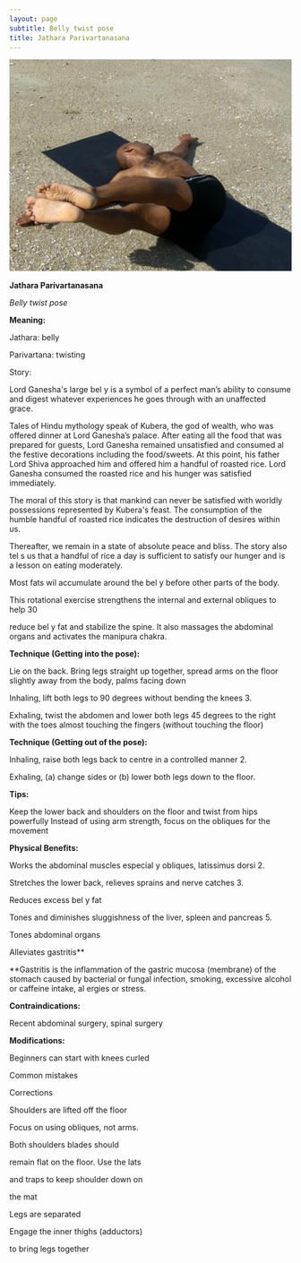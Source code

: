 ```yaml
---
layout: page
subtitle: Belly twist pose
title: Jathara Parivartanasana
---
```

  <p class="calibre1 text-center">
   <img class="calibre2" src="../../assets/img/index-30_3.png"/>
  </p>
  <p class="calibre1">
  </p>
  <p class="calibre1">
  </p>
  <p class="calibre1">
  </p>
  <p class="calibre1">
   <b class="calibre3">
    Jathara Parivartanasana
   </b>
  </p>
  <p class="calibre1">
  </p>
  <p class="calibre1">
   <i class="calibre4">
    Belly twist pose
   </i>
  </p>
  <p class="calibre1">
   <b class="calibre3">
    Meaning:
   </b>
  </p>
  <p class="calibre1">
   Jathara: belly
  </p>
  <p class="calibre1">
   Parivartana: twisting
  </p>
  <p class="calibre1">
  </p>
  <p class="calibre1">
   <b class="calibre3">
   </b>
  </p>
  <p class="calibre1">
   Story:
  </p>
  <p class="calibre1">
   Lord Ganesha's large bel y is a symbol of a perfect  man’s ability to consume and  digest  whatever  experiences  he  goes  through  with  an  unaffected  grace.
  </p>
  <p class="calibre1">
   Tales of Hindu mythology speak of Kubera, the god of wealth, who was offered dinner at Lord Ganesha’s  palace. After eating all the food that was prepared for  guests,  Lord  Ganesha  remained  unsatisfied  and  consumed  al   the  festive decorations  including  the  food/sweets.  At  this  point,  his  father  Lord  Shiva approached  him  and  offered  him  a  handful  of  roasted  rice.  Lord  Ganesha consumed the roasted rice and his hunger was satisfied immediately.
  </p>
  <p class="calibre1">
   The  moral  of  this  story  is  that  mankind  can  never  be  satisfied  with  worldly possessions  represented  by  Kubera's  feast.  The  consumption  of  the  humble handful  of  roasted  rice  indicates  the  destruction  of  desires  within  us.
  </p>
  <p class="calibre1">
   Thereafter,  we  remain  in  a  state  of  absolute  peace  and  bliss.  The  story  also tel s us that a handful of rice a day is sufficient to satisfy our hunger and is a lesson on eating moderately.
  </p>
  <p class="calibre1">
   Most  fats  wil   accumulate  around  the  bel y  before  other  parts  of  the  body.
  </p>
  <p class="calibre1">
   This rotational exercise strengthens the internal and external obliques to help 30
  </p>
  <p class="calibre1">
   <a id="p31">
   </a>
  </p>
  <p class="calibre1">
  </p>
  <p class="calibre1">
   reduce bel y fat and stabilize the spine. It also massages the abdominal organs and activates the manipura chakra.
  </p>
  <p class="calibre1">
  </p>
  <p class="calibre1">
   <b class="calibre3">
    Technique (Getting into the pose):
   </b>
  </p>
  <p class="calibre1">
   Lie on the back. Bring legs straight up together, spread arms on the floor slightly away from the body, palms facing down
  </p>
  <p class="calibre1">
   Inhaling, lift both legs to 90 degrees without bending the knees 3.
  </p>
  <p class="calibre1">
   Exhaling, twist the abdomen and lower both legs 45 degrees to the right with the toes almost touching the fingers (without touching the floor)
  </p>
  <p class="calibre1">
   <b class="calibre3">
   </b>
  </p>
  <p class="calibre1">
   <b class="calibre3">
   </b>
  </p>
  <p class="calibre1">
   <b class="calibre3">
    Technique (Getting out of the pose):
   </b>
  </p>
  <p class="calibre1">
   Inhaling, raise both legs back to centre in a controlled manner 2.
  </p>
  <p class="calibre1">
   Exhaling, (a) change sides or (b) lower both legs down to the floor.
  </p>
  <p class="calibre1">
  </p>
  <p class="calibre1">
   <b class="calibre3">
    Tips:
   </b>
  </p>
  <p class="calibre1">
   Keep the lower back and shoulders on the floor and twist from hips powerfully Instead of using arm strength, focus on the obliques for the movement
  </p>
  <p class="calibre1">
   <b class="calibre3">
   </b>
  </p>
  <p class="calibre1">
   <b class="calibre3">
   </b>
  </p>
  <p class="calibre1">
   <b class="calibre3">
    Physical Benefits:
   </b>
  </p>
  <p class="calibre1">
   Works the abdominal muscles especial y obliques, latissimus dorsi 2.
  </p>
  <p class="calibre1">
   Stretches the lower back, relieves sprains and nerve catches 3.
  </p>
  <p class="calibre1">
   Reduces excess bel y fat
  </p>
  <p class="calibre1">
   Tones and diminishes sluggishness of the liver, spleen and pancreas 5.
  </p>
  <p class="calibre1">
   Tones abdominal organs
  </p>
  <p class="calibre1">
   Alleviates gastritis**
  </p>
  <p class="calibre1">
  </p>
  <p class="calibre1">
   **Gastritis  is  the  inflammation  of  the  gastric  mucosa  (membrane)  of  the stomach caused by bacterial or fungal infection, smoking, excessive alcohol or caffeine intake, al ergies or stress.
  </p>
  <p class="calibre1">
  </p>
  <p class="calibre1">
   <b class="calibre3">
    Contraindications:
   </b>
  </p>
  <p class="calibre1">
   Recent abdominal surgery, spinal surgery
  </p>
  <p class="calibre1">
  </p>
  <p class="calibre1">
   <b class="calibre3">
    Modifications:
   </b>
  </p>
  <p class="calibre1">
   Beginners can start with knees curled
  </p>
  <p class="calibre1">
  </p>
  <p class="calibre1">
   <a id="p32">
   </a>
  </p>
  <p class="calibre1">
  </p>
  <p class="calibre1">
   <b class="calibre3">
   </b>
  </p>
  <p class="calibre1">
   <b class="calibre3">
   </b>
  </p>
  <p class="calibre1">
   <b class="calibre3">
   </b>
  </p>
  <p class="calibre1">
   Common mistakes
  </p>
  <p class="calibre1">
   Corrections
  </p>
  <p class="calibre1">
   Shoulders are lifted off the floor
  </p>
  <p class="calibre1">
   Focus on using obliques, not arms.
  </p>
  <p class="calibre1">
   Both shoulders blades should
  </p>
  <p class="calibre1">
   remain flat on the floor. Use the lats
  </p>
  <p class="calibre1">
   and traps to keep shoulder down on
  </p>
  <p class="calibre1">
   the mat
  </p>
  <p class="calibre1">
   Legs are separated
  </p>
  <p class="calibre1">
   Engage the inner thighs (adductors)
  </p>
  <p class="calibre1">
   to bring legs together
  </p>
  <p class="calibre1">
  </p>
  <p class="calibre1">
   <a id="p33">
   </a>
  </p>
  <p class="calibre1">
  </p>
